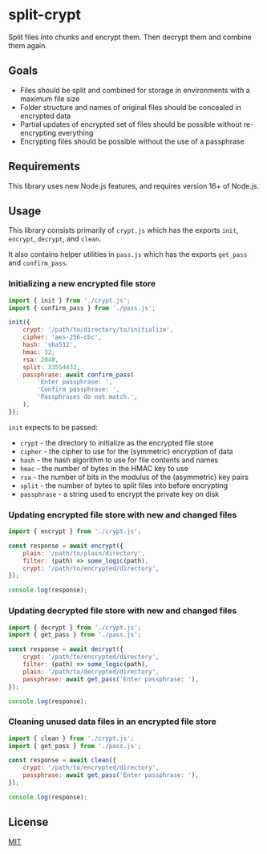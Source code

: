 # split-crypt

Split files into chunks and encrypt them. Then decrypt them and combine them again.

## Goals

- Files should be split and combined for storage in environments with a maximum file size
- Folder structure and names of original files should be concealed in encrypted data
- Partial updates of encrypted set of files should be possible without re-encrypting everything
- Encrypting files should be possible without the use of a passphrase

## Requirements

This library uses new Node.js features, and requires version 16+ of Node.js.

## Usage

This library consists primarily of `crypt.js` which has the exports `init`, `encrypt`, `decrypt`, and `clean`.

It also contains helper utilities in `pass.js` which has the exports `get_pass` and `confirm_pass`.

### Initializing a new encrypted file store

```js
import { init } from './crypt.js';
import { confirm_pass } from './pass.js';

init({
	crypt: '/path/to/directory/to/initialize',
	cipher: 'aes-256-cbc',
	hash: 'sha512',
	hmac: 32,
	rsa: 2048,
	split: 33554432,
	passphrase: await confirm_pass(
		'Enter passphrase: ',
		'Confirm passphrase: ',
		'Passphrases do not match.',
	),
});
```

`init` expects to be passed:

- `crypt` - the directory to initialize as the encrypted file store
- `cipher` - the cipher to use for the (symmetric) encryption of data
- `hash` - the hash algorithm to use for file contents and names
- `hmac` - the number of bytes in the HMAC key to use
- `rsa` - the number of bits in the modulus of the (asymmetric) key pairs
- `split` - the number of bytes to split files into before encrypting
- `passphrase` - a string used to encrypt the private key on disk

### Updating encrypted file store with new and changed files

```js
import { encrypt } from './crypt.js';

const response = await encrypt({
	plain: '/path/to/plain/directory',
	filter: (path) => some_logic(path),
	crypt: '/path/to/encrypted/directory',
});

console.log(response);
```

### Updating decrypted file store with new and changed files

```js
import { decrypt } from './crypt.js';
import { get_pass } from './pass.js';

const response = await decrypt({
	crypt: '/path/to/encrypted/directory',
	filter: (path) => some_logic(path),
	plain: '/path/to/decrypted/directory',
	passphrase: await get_pass('Enter passphrase: '),
});

console.log(response);
```

### Cleaning unused data files in an encrypted file store

```js
import { clean } from './crypt.js';
import { get_pass } from './pass.js';

const response = await clean({
	crypt: '/path/to/encrypted/directory',
	passphrase: await get_pass('Enter passphrase: '),
});

console.log(response);
```

## License

[MIT](LICENSE)
